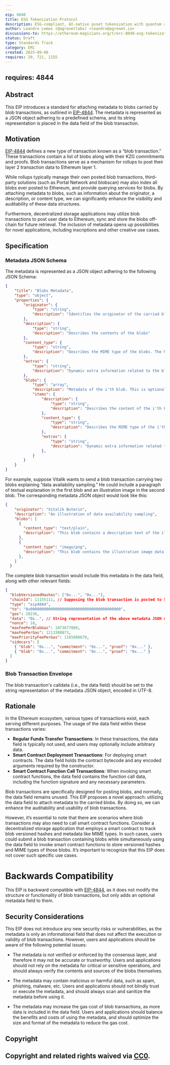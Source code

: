 ```yaml
---
---
eip: 8040
title: ESG Tokenization Protocol
description: ESG-compliant, AI-native asset tokenization with quantum auditability and lifecycle integrity.
author: Leandro Lemos (@agronetlabs) <leandro@agronet.io>
discussions-to: https://ethereum-magicians.org/t/erc-8040-esg-tokenization-protocol/25846
status: Draft
type: Standards Track
category: ERC
created: 2025-09-06
requires: 20, 721, 1155
---
```

requires: 4844
---

## Abstract

This EIP introduces a standard for attaching metadata to blobs carried by blob transactions, as outlined in [EIP-4844](./eip-4844.md). The metadata is represented as a JSON object adhering to a predefined schema, and its string representation is placed in the data field of the blob transaction.

## Motivation

[EIP-4844](./eip-4844.md) defines a new type of transaction known as a “blob transaction.” These transactions contain a list of blobs along with their KZG commitments and proofs. Blob transactions serve as a mechanism for rollups to post their layer 2 transaction data to Ethereum layer 1.

While rollups typically manage their own posted blob transactions, third-party solutions (such as Portal Network and blobscan) may also index all blobs ever posted to Ethereum, and provide querying services for blobs. By attaching metadata to blobs, such as information about the originator, a description, or content type, we can significantly enhance the visibility and auditability of these data structures.

Furthermore, decentralized storage applications may utilize blob transactions to post user data to Ethereum, sync and store the blobs off-chain for future retrieval. The inclusion of metadata opens up possibilities for novel applications, including inscriptions and other creative use cases.


## Specification

### Metadata JSON Schema

The metadata is represented as a JSON object adhering to the following JSON Schema:

```json
{
    "title": "Blobs Metadata",
    "type": "object",
    "properties": {
        "originator": {
            "type": "string",
            "description": "Identifies the originator of the carried blobs"
        },
        "description": {
            "type": "string",
            "description": "Describes the contents of the blobs"
        },
        "content_type": {
            "type": "string",
            "description": "Describes the MIME type of the blobs. The MIME type should be defined in RFC 2046 (https://www.rfc-editor.org/rfc/rfc2046)"
        },
        "extras": {
            "type": "string",
            "description": "Dynamic extra information related to the blobs"
        },
        "blobs": {
            "type": "array",
            "description": "Metadata of the i'th blob. This is optional and overlays the upper level properties if provided",
            "items": {
                "description": {
                    "type": "string",
                    "description": "Describes the content of the i'th blob"
                },
                "content_type": {
                    "type": "string",
                    "description": "Describes the MIME type of the i'th blob. The MIME type should be defined in RFC 2046 (https://www.rfc-editor.org/rfc/rfc2046)"
                },
                "extras": {
                    "type": "string",
                    "description": "Dynamic extra information related to the i'th blob"
                },
            }
        }
    }
}
```

For example, suppose Vitalik wants to send a blob transaction carrying two blobs explaining “data availability sampling.” He could include a paragraph of textual explanation in the first blob and an illustration image in the second blob. The corresponding metadata JSON object would look like this:

```json
{
    "originator": "Vitalik Buterin",
    "description": "An illustration of data availability sampling",
    "blobs": [
      {
        "content_type": "text/plain",
        "description": "This blob contains a description text of the illustration."
      },
      {
        "content_type": "image/png",
        "description": "This blob contains the illustration image data in base64 format. It's a RFC 2397 (https://www.rfc-editor.org/rfc/rfc2397) data URL."
      },
    ]
  }
```

The complete blob transaction would include this metadata in the data field, along with other relevant fields:

```json
{
  "blobVersionedHashes": ["0x...", "0x..."],
  "chainId": 11155111, // Supposing the blob transaction is posted to Sepolia
  "type": "eip4844",
  "to": "0x0000000000000000000000000000000000000000",
  "gas": 28236,
  "data": "0x..", // String representation of the above metadata JSON object
  "nonce": 18,
  "maxFeePerBlobGas": 1073677089,
  "maxFeePerGas": 1213388073,
  "maxPriorityFeePerGas": 1165808679,
  "sidecars": [
    { "blob": "0x...", "commitment": "0x...", "proof": "0x..." },
    { "blob": "0x...", "commitment": "0x...", "proof": "0x..." }
  ]
}
```

### Blob Transaction Envelope

The blob transaction's calldata (i.e., the data field) should be set to the string representation of the metadata JSON object, encoded in UTF-8.

## Rationale

In the Ethereum ecosystem, various types of transactions exist, each serving different purposes. The usage of the data field within these transactions varies:

- **Regular Funds Transfer Transactions**:
In these transactions, the data field is typically not used, and users may optionally include arbitrary data.
- **Smart Contract Deployment Transactions**:
For deploying smart contracts. The data field holds the contract bytecode and any encoded arguments required by the constructor.
- **Smart Contract Function Call Transactions**:
When invoking smart contract functions, the data field contains the function call data, including the function signature and any necessary parameters.

Blob transactions are specifically designed for posting blobs, and normally, the data field remains unused. This EIP proposes a novel approach: utilizing the data field to attach metadata to the carried blobs. By doing so, we can enhance the auditability and usability of blob transactions.

However, it’s essential to note that there are scenarios where blob transactions may also need to call smart contract functions. Consider a decentralized storage application that employs a smart contract to track blob versioned hashes and metadata like MIME types. In such cases, users could submit a blob transaction containing blobs while simultaneously using the data field to invoke smart contract functions to store versioned hashes and MIME types of those blobs. It’s important to recognize that this EIP does not cover such specific use cases.


# Backwards Compatibility

This EIP is backward compatible with [EIP-4844](./eip-4844.md), as it does not modify the structure or functionality of blob transactions, but only adds an optional metadata field to them.

## Security Considerations

This EIP does not introduce any new security risks or vulnerabilities, as the metadata is only an informational field that does not affect the execution or validity of blob transactions. However, users and applications should be aware of the following potential issues:

- The metadata is not verified or enforced by the consensus layer, and therefore it may not be accurate or trustworthy. Users and applications should not rely on the metadata for critical or sensitive operations, and should always verify the contents and sources of the blobs themselves.

- The metadata may contain malicious or harmful data, such as spam, phishing, malware, etc. Users and applications should not blindly trust or execute the metadata, and should always scan and sanitize the metadata before using it.

- The metadata may increase the gas cost of blob transactions, as more data is included in the data field. Users and applications should balance the benefits and costs of using the metadata, and should optimize the size and format of the metadata to reduce the gas cost.

## Copyright

Copyright and related rights waived via [CC0](../LICENSE.md).
---
